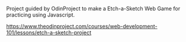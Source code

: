 Project guided by OdinProject to make a Etch-a-Sketch Web Game for practicing using Javascript.

https://www.theodinproject.com/courses/web-development-101/lessons/etch-a-sketch-project